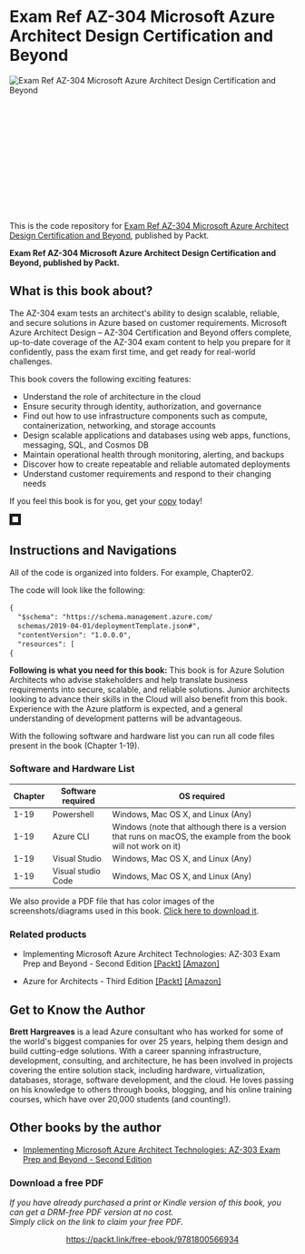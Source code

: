 


# Exam Ref AZ-304 Microsoft Azure Architect Design Certification and Beyond

<a href="https://www.packtpub.com/product/microsoft-azure-architect-design-az-304-certification-and-beyond/9781800566934?utm_source=github&utm_medium=repository&utm_campaign=9781800566934"><img src="https://static.packt-cdn.com/products/9781800566934/cover/smaller" alt="Exam Ref AZ-304 Microsoft Azure Architect Design Certification and Beyond" height="256px" align="right"></a>

This is the code repository for [Exam Ref AZ-304 Microsoft Azure Architect Design Certification and Beyond](https://www.packtpub.com/product/microsoft-azure-architect-design-az-304-certification-and-beyond/9781800566934?utm_source=github&utm_medium=repository&utm_campaign=9781800566934), published by Packt.

**Exam Ref AZ-304 Microsoft Azure Architect Design Certification and Beyond, published by Packt.**

## What is this book about?
The AZ-304 exam tests an architect's ability to design scalable, reliable, and secure solutions in Azure based on customer requirements. Microsoft Azure Architect Design – AZ-304 Certification and Beyond offers complete, up-to-date coverage of the AZ-304 exam content to help you prepare for it confidently, pass the exam first time, and get ready for real-world challenges. 

This book covers the following exciting features:
* Understand the role of architecture in the cloud
* Ensure security through identity, authorization, and governance
* Find out how to use infrastructure components such as compute, containerization, networking, and storage accounts
* Design scalable applications and databases using web apps, functions, messaging, SQL, and Cosmos DB
* Maintain operational health through monitoring, alerting, and backups
* Discover how to create repeatable and reliable automated deployments
* Understand customer requirements and respond to their changing needs

If you feel this book is for you, get your [copy](https://www.amazon.com/dp/180056693X) today!

<a href="https://www.packtpub.com/?utm_source=github&utm_medium=banner&utm_campaign=GitHubBanner"><img src="https://raw.githubusercontent.com/PacktPublishing/GitHub/master/GitHub.png" 
alt="https://www.packtpub.com/" border="5" /></a>

## Instructions and Navigations
All of the code is organized into folders. For example, Chapter02.

The code will look like the following:
```
{
  "$schema": "https://schema.management.azure.com/
  schemas/2019-04-01/deploymentTemplate.json#",
  "contentVersion": "1.0.0.0",
  "resources": [
{
```

**Following is what you need for this book:**
This book is for Azure Solution Architects who advise stakeholders and help translate business requirements into secure, scalable, and reliable solutions. Junior architects looking to advance their skills in the Cloud will also benefit from this book. Experience with the Azure platform is expected, and a general understanding of development patterns will be advantageous.

With the following software and hardware list you can run all code files present in the book (Chapter 1-19).
### Software and Hardware List
| Chapter | Software required | OS required |
| -------- | ------------------------------------ | ----------------------------------- |
| 1-19 | Powershell | Windows, Mac OS X, and Linux (Any) |
| 1-19 | Azure CLI | Windows (note that although there is a version that runs on macOS, the example from the book will not work on it) |
| 1-19 | Visual Studio | Windows, Mac OS X, and Linux (Any) |
| 1-19 | Visual studio Code | Windows, Mac OS X, and Linux (Any) |

We also provide a PDF file that has color images of the screenshots/diagrams used in this book. [Click here to download it](http://www.packtpub.com/sites/default/files/downloads/9781800566934_ColorImages.pdf).

### Related products
* Implementing Microsoft Azure Architect Technologies: AZ-303 Exam Prep and Beyond - Second Edition [[Packt]](https://www.packtpub.com/product/implementing-microsoft-azure-architect-technologies-az-303-exam-prep-and-beyond-second-edition/9781800568570?utm_source=github&utm_medium=repository&utm_campaign=9781800568570) [[Amazon]](https://www.amazon.com/dp/1800568576)

* Azure for Architects - Third Edition [[Packt]](https://www.packtpub.com/product/azure-for-architects-third-edition/9781839215865?utm_source=github&utm_medium=repository&utm_campaign=9781839215865) [[Amazon]](https://www.amazon.com/dp/1839215860)

## Get to Know the Author
**Brett Hargreaves**
is a lead Azure consultant who has worked for some of the world's biggest companies for over 25 years, helping them design and build cutting-edge solutions. With a career spanning infrastructure, development, consulting, and architecture, he has been involved in projects covering the entire solution stack, including hardware, virtualization, databases, storage, software development, and the cloud. He loves passing on his knowledge to others through books, blogging, and his online training courses, which have over 20,000 students (and counting!).

## Other books by the author
* [Implementing Microsoft Azure Architect Technologies: AZ-303 Exam Prep and Beyond - Second Edition](https://www.packtpub.com/in/cloud-networking/implementing-microsoft-azure-architect-technologies-az-303-exam-prep-and-beyond?utm_source=github&utm_medium=repository&utm_campaign=9781800568570)
### Download a free PDF

 <i>If you have already purchased a print or Kindle version of this book, you can get a DRM-free PDF version at no cost.<br>Simply click on the link to claim your free PDF.</i>
<p align="center"> <a href="https://packt.link/free-ebook/9781800566934">https://packt.link/free-ebook/9781800566934 </a> </p>